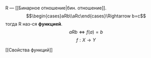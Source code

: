 R — [[Бинарное отношение|бин. отношение]].
$$\begin{cases}aRb\\aRc\end{cases}\Rightarrow b=c$$
тогда R наз-ся **функцией**.
$$aRb \Leftrightarrow f(a)=b$$
$$f: X \rightarrow Y$$

[[Свойства функций]]